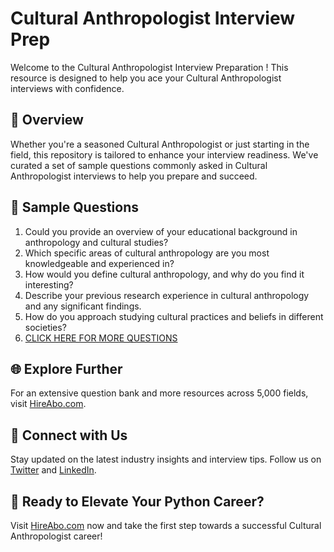 # Cultural Anthropologist Interview Prep

Welcome to the Cultural Anthropologist Interview Preparation ! This resource is designed to help you ace your Cultural Anthropologist interviews with confidence.

## 🚀 Overview

Whether you're a seasoned Cultural Anthropologist or just starting in the field, this repository is tailored to enhance your interview readiness. We've curated a set of sample questions commonly asked in Cultural Anthropologist interviews to help you prepare and succeed.

## 📝 Sample Questions

1. Could you provide an overview of your educational background in anthropology and cultural studies?
2. Which specific areas of cultural anthropology are you most knowledgeable and experienced in?
3. How would you define cultural anthropology, and why do you find it interesting?
4. Describe your previous research experience in cultural anthropology and any significant findings.
5. How do you approach studying cultural practices and beliefs in different societies?
6. [CLICK HERE FOR MORE QUESTIONS](https://hireabo.com/job/7_2_1/Cultural%20Anthropologist)

## 🌐 Explore Further

For an extensive question bank and more resources across 5,000 fields, visit [HireAbo.com](https://www.hireabo.com).

## 📱 Connect with Us

Stay updated on the latest industry insights and interview tips. Follow us on [Twitter](https://twitter.com/hireabo) and [LinkedIn](https://www.linkedin.com/in/hire-abo-3609972a8/).

## 🚀 Ready to Elevate Your Python Career?

Visit [HireAbo.com](https://www.hireabo.com) now and take the first step towards a successful Cultural Anthropologist career!